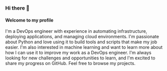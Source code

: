 ### Hi there 👋
#### Welcome to my profile

I'm a DevOps engineer with experience in automating infrastructure, deploying applications, and managing cloud environments. I'm passionate about Python and love using it to build tools and scripts that make my job easier. I'm also interested in machine learning and want to learn more about how I can use it to improve my work as a DevOps engineer. I'm always looking for new challenges and opportunities to learn, and I'm excited to share my progress on GitHub. Feel free to browse my projects.
<!--
**Drew-lgtm/Drew-lgtm** is a ✨ _special_ ✨ repository because its `README.md` (this file) appears on your GitHub profile.

Here are some ideas to get you started:

- 🔭 I’m currently working on ...
- 🌱 I’m currently learning ...
- 👯 I’m looking to collaborate on ...
- 🤔 I’m looking for help with ...
- 💬 Ask me about ...
- 📫 How to reach me: ...
- 😄 Pronouns: ...
- ⚡ Fun fact: ...
-->

